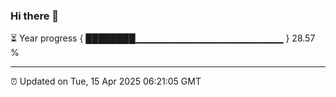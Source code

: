 ### Hi there 👋

⏳ Year progress { ████████▁▁▁▁▁▁▁▁▁▁▁▁▁▁▁▁▁▁▁▁▁▁ } 28.57 %

---

⏰ Updated on Tue, 15 Apr 2025 06:21:05 GMT
